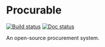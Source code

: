 Procurable
============
[![Build status](https://ci.appveyor.com/api/projects/status/97qia9cr1sg07oqo?svg=true)](https://ci.appveyor.com/project/CoryMcDonald/procurable)
[![Doc status](https://readthedocs.org/projects/procurable/badge/?version=develop)](http://procurable.readthedocs.org/en/develop/)

An open-source procurement system.

